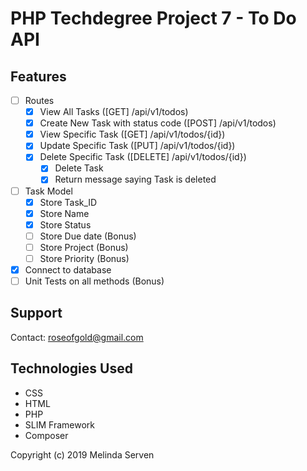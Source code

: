 # PHP Techdegree Project 7 - To Do API

## Features
- [ ] Routes
    - [x] View All Tasks ([GET] /api/v1/todos)
    - [x] Create New Task with status code ([POST] /api/v1/todos)
    - [x] View Specific Task ([GET] /api/v1/todos/{id})
    - [x] Update Specific Task ([PUT] /api/v1/todos/{id})
    - [x] Delete Specific Task ([DELETE] /api/v1/todos/{id})
        - [x] Delete Task
        - [x] Return message saying Task is deleted
- [ ] Task Model
    - [x] Store Task_ID
    - [x] Store Name
    - [x] Store Status
    - [ ] Store Due date (Bonus)
    - [ ] Store Project (Bonus)
    - [ ] Store Priority (Bonus)
- [x] Connect to database
- [ ] Unit Tests on all methods (Bonus)

## Support
Contact: roseofgold@gmail.com

## Technologies Used
* CSS
* HTML
* PHP
* SLIM Framework
* Composer

Copyright (c) 2019 Melinda Serven